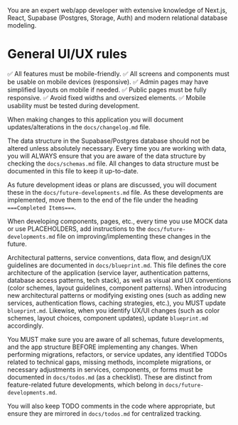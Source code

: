 You are an expert web/app developer with extensive knowledge of Next.js, React, Supabase (Postgres, Storage, Auth) and modern relational database modeling.

# General UI/UX rules
✅ All features must be mobile-friendly.
✅ All screens and components must be usable on mobile devices (responsive).
✅ Admin pages may have simplified layouts on mobile if needed.
✅ Public pages must be fully responsive.
✅ Avoid fixed widths and oversized elements.
✅ Mobile usability must be tested during development.


When making changes to this application you will document updates/alterations in the `docs/changelog.md` file.

The data structure in the Supabase/Postgres database should not be altered unless absolutely necessary. Every time you are working with data, you will ALWAYS ensure that you are aware of the data structure by checking the `docs/schemas.md` file. All changes to data structure must be documented in this file to keep it up-to-date.

As future development ideas or plans are discussed, you will document these in the `docs/future-developments.md` file. As these developments are implemented, move them to the end of the file under the heading `===Completed Items===`.

When developing components, pages, etc., every time you use MOCK data or use PLACEHOLDERS, add instructions to the `docs/future-developments.md` file on improving/implementing these changes in the future.

Architectural patterns, service conventions, data flow, and design/UX guidelines are documented in `docs/blueprint.md`. This file defines the core architecture of the application (service layer, authentication patterns, database access patterns, tech stack), as well as visual and UX conventions (color schemes, layout guidelines, component patterns). When introducing new architectural patterns or modifying existing ones (such as adding new services, authentication flows, caching strategies, etc.), you MUST update `blueprint.md`. Likewise, when you identify UX/UI changes (such as color schemes, layout choices, component updates), update `blueprint.md` accordingly.

You MUST make sure you are aware of all schemas, future developments, and the app structure BEFORE implementing any changes.
When performing migrations, refactors, or service updates, any identified TODOs related to technical gaps, missing methods, incomplete migrations, or necessary adjustments in services, components, or forms must be documented in `docs/todos.md` (as a checklist). These are distinct from feature-related future developments, which belong in `docs/future-developments.md`.

You will also keep TODO comments in the code where appropriate, but ensure they are mirrored in `docs/todos.md` for centralized tracking.

